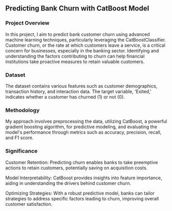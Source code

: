 ## Predicting Bank Churn with CatBoost Model

### Project Overview
In this project, I aim to predict bank customer churn using advanced machine learning techniques, particularly leveraging the CatBoostClassifier. Customer churn, or the rate at which customers leave a service, is a critical concern for businesses, especially in the banking sector. Identifying and understanding the factors contributing to churn can help financial institutions take proactive measures to retain valuable customers.

### Dataset
The dataset contains various features such as customer demographics, transaction history, and interaction data. The target variable, 'Exited,' indicates whether a customer has churned (1) or not (0).

### Methodology
My approach involves preprocessing the data, utilizing CatBoost, a powerful gradient boosting algorithm, for predictive modeling, and evaluating the model's performance through metrics such as accuracy, precision, recall, and F1 score.

### Significance
Customer Retention: Predicting churn enables banks to take preemptive actions to retain customers, potentially saving on acquisition costs.

Model Interpretability: CatBoost provides insights into feature importance, aiding in understanding the drivers behind customer churn.

Optimizing Strategies: With a robust predictive model, banks can tailor strategies to address specific factors leading to churn, improving overall customer satisfaction.
